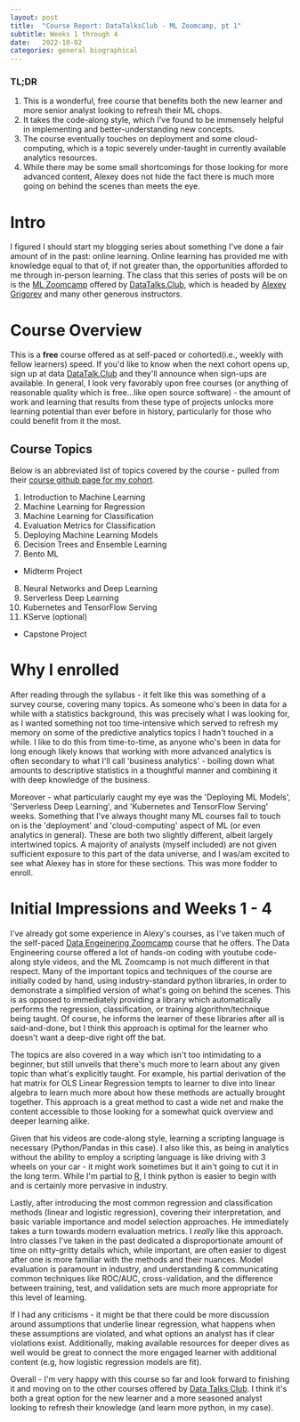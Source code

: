 ```yaml
---
layout: post
title:  "Course Report: DataTalksClub - ML Zoomcamp, pt 1"
subtitle: Weeks 1 through 4
date:   2022-10-02
categories: general biographical
---
```


### TL;DR

1. This is a wonderful, free course that benefits both the new learner and more senior analyst looking to refresh their ML chops.
2. It takes the code-along style, which I've found to be immensely helpful in implementing and better-understanding new concepts.
3. The course eventually touches on deployment and some cloud-computing, which is a topic severely under-taught in currently available analytics resources.
4. While there may be some small shortcomings for those looking for more advanced content, Alexey does not hide the fact there is much more going on behind the scenes than meets the eye.

# Intro
I figured I should start my blogging series about something I've done a fair amount of in the past: online learning. Online learning has provided me with knowledge equal to that of, if not greater than, the opportunities afforded to me through in-person learning. The class that this series of posts will be on is the [ML Zoomcamp][2] offered by [DataTalks.Club][2], which is headed by [Alexey Grigorev][3] and many other generous instructors.

# Course Overview
This is a **free** course offered as at self-paced or cohorted(i.e., weekly with fellow learners) speed. If you'd like to know when the next cohort opens up, sign up at data [DataTalk.Club][2] and they'll announce when sign-ups are available. In general, I look very favorably upon free courses (or anything of reasonable quality which is free...like open source software) - the amount of work and learning that results from these type of projects unlocks more learning potential than ever before in history, particularly for those who could benefit from it the most.

## Course Topics
Below is an abbreviated list of topics covered by the course - pulled from their [course github page for my cohort][4].

1. Introduction to Machine Learning
2. Machine Learning for Regression
3. Machine Learning for Classification
4. Evaluation Metrics for Classification
5. Deploying Machine Learning Models
6. Decision Trees and Ensemble Learning
7. Bento ML

* Midterm Project

8. Neural Networks and Deep Learning
9. Serverless Deep Learning
10. Kubernetes and TensorFlow Serving
11. KServe (optional)

* Capstone Project

# Why I enrolled

After reading through the syllabus - it felt like this was something of a survey course, covering many topics. As someone who's been in data for a while with a statistics background, this was precisely what I was looking for, as I wanted something not too time-intensive which served to refresh my memory on some of the predictive analytics topics I hadn't touched in a while. I like to do this from time-to-time, as anyone who's been in data for long enough likely knows that working with more advanced analytics is often secondary to what I'll call 'business analytics' - boiling down what amounts to descriptive statistics in a thoughtful manner and combining it with deep knowledge of the business.

Moreover - what particularly caught my eye was the 'Deploying ML Models', 'Serverless Deep Learning', and 'Kubernetes and TensorFlow Serving' weeks. Something that I've always thought many ML courses fail to touch on is the 'deployment' and 'cloud-computing' aspect of ML (or even analytics in general). These are both two slightly different, albeit largely intertwined topics. A majority of analysts (myself included) are not given sufficient exposure to this part of the data universe, and I was/am excited to see what Alexey has in store for these sections. This was more fodder to enroll.

# Initial Impressions and Weeks 1 - 4

I've already got some experience in Alexy's courses, as I've taken much of the self-paced [Data Engeinering Zoomcamp](https://github.com/DataTalksClub/data-engineering-zoomcamp) course that he offers. The Data Engineering course offered a lot of hands-on coding with youtube code-along style videos, and the ML Zoomcamp is not much different in that respect. Many of the important topics and techniques of the course are initially coded by hand, using industry-standard python libraries, in order to demonstrate a simplified version of what's going on behind the scenes. This is as opposed to immediately providing a library which automatically performs the regression, classification, or training algorithm/technique being taught. Of course, he informs the learner of these libraries after all is said-and-done, but I think this approach is optimal for the learner who doesn't want a deep-dive right off the bat.

The topics are also covered in a way which isn't too intimidating to a beginner, but still unveils that there's much more to learn about any given topic than what's explicitly taught. For example, his partial derivation of the hat matrix for OLS Linear Regression tempts to learner to dive into linear algebra to learn much more about how these methods are actually brought together. This approach is a great method to cast a wide net and make the content accessible to those looking for a somewhat quick overview and deeper learning alike.

Given that his videos are code-along style, learning a scripting language is necessary (Python/Pandas in this case). I also like this, as being in analytics without the ability to employ a scripting language is like driving with 3 wheels on your car - it might work sometimes but it ain't going to cut it in the long term. While I'm partial to [R][5], I think python is easier to begin with and is certainly more pervasive in industry.

Lastly, after introducing the most common regression and classification methods (linear and logistic regression), covering their interpretation, and basic variable importance and model selection approaches. He immediately takes a turn towards modern evaluation metrics. I *really* like this approach. Intro classes I've taken in the past dedicated a disproportionate amount of time on nitty-gritty details which, while important, are often easier to digest after one is more familiar with the methods and their nuances. Model evaluation is paramount in industry, and understanding & communicating common techniques like ROC/AUC, cross-validation, and the difference between training, test, and validation sets are much more appropriate for this level of learning.

If I had any criticisms - it might be that there could be more discussion around assumptions that underlie linear regression, what happens when these assumptions are violated, and what options an analyst has if clear violations exist. Additionally, making available resources for deeper dives as well would be great to connect the more engaged learner with additional content (e.g, how logistic regression models are fit).

Overall - I'm very happy with this course so far and look forward to finishing it and moving on to the other courses offered by [Data Talks Club][2]. I think it's both a great option for the new learner and a more seasoned analyst looking to refresh their knowledge (and learn more python, in my case).

[1]: mlzoomcamp.com
[2]: https://datatalks.club/
[3]: https://alexeygrigorev.com/
[4]: https://github.com/alexeygrigorev/mlbookcamp-code/tree/master/course-zoomcamp/cohorts/2022
[5]: https://cran.r-project.org/